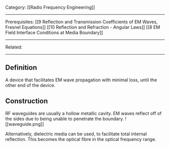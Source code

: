 Category: [[Radio Frequency Engineering]]
___
Prerequisites: [[9 Reflection and Transmission Coefficients of EM Waves, Fresnel Equations]] [[10 Reflection and Refraction - Angular Laws]] [[8 EM Field Interface Conditions at Media Boundary]]
___
Related: 
___
## Definition
A device that facilitates EM wave propagation with minimal loss, until the other end of the device. 
## Construction
RF waveguides are usually a hollow metallic cavity. EM waves reflect off of the sides due to being unable to penetrate the boundary. 
![[waveguide.png]]

Alternatively, dielectric media can be used, to facilitate total internal reflection. This becomes the optical fibre in the optical frequency range. 
